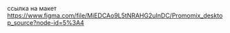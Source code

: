ссылка на макет https://www.figma.com/file/MiEDCAo9L5tNRAHG2uInDC/Promomix_desktop_source?node-id=5%3A4

